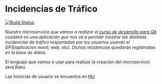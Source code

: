 # Incidencias de Tráfico
[![Build Status](https://travis-ci.com/RakutenTeam/IncidenciasTrafico.svg?branch=master)](https://travis-ci.com/RakutenTeam/IncidenciasTrafico)

*Nuestro microservicio que vamos a realizar el [curso de desarrollo para QA](https://jj.github.io/curso-tdd/) cosistirá en una aplicación que nos va a permitir mostrar las distintas incidencias de tráfico resportadas por los usuarios usando el GPS(aplicacion movil, web, etc). Dichas incidencias quedarán registradas en la base de datos.*

El lenguaje que vamos a usar para realizar la creación del microservicio será Raku

Las historias de usuario se encuentra en [HU](https://github.com/RakutenTeam/IncidenciasTrafico/tree/master/HU)
